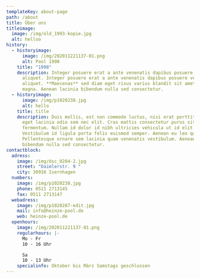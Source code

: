 ```yaml
---
templateKey: about-page
path: /about
title: Über uns
titleimage:
  image: /img/old_1993-kopie.jpg
  alt: helloo
history:
  - historyimage:
      image: /img/202011221137-01.png
      alt: Pool 1998
    title: "1998"
    description: Integer posuere erat a ante venenatis dapibus posuere velit
      aliquet. Integer posuere erat a ante venenatis dapibus posuere velit
      aliquet. **Maecenas** sed diam eget risus varius blandit sit amet non
      magna. Aenean lacinia bibendum nulla sed consectetur.
  - historyimage:
      image: /img/p1020238.jpg
      alt: hello
    title: title
    description: Duis mollis, est non commodo luctus, nisi erat porttitor ligula,
      eget lacinia odio sem nec elit. Cras mattis consectetur purus sit amet
      fermentum. Nullam id dolor id nibh ultricies vehicula ut id elit.
      Vestibulum id ligula porta felis euismod semper. Aenean eu leo quam.
      Pellentesque ornare sem lacinia quam venenatis vestibulum. Aenean lacinia
      bibendum nulla sed consectetur.
contactblock:
  adress:
    image: /img/dsc_0204-2.jpg
    street: "Daimlerstr. 9 "
    city: 30916 Isernhagen
  numbers:
    image: /img/p1020238.jpg
    phone: 0511 2713145
    fax: 0511 2713147
  webadress:
    image: /img/p1020287-edit.jpg
    mail: info@heinze-pool.de
    web: heinze-pool.de
  openhours:
    image: /img/202011221137-01.png
    regularhours: |-
      Mo - Fr
      10 - 16 Uhr

      Sa
      10 - 13 Uhr
    specialinfo: Oktober bis März Samstags geschlossen
---
```

